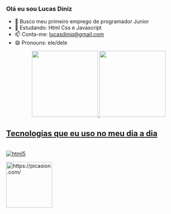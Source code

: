  ### Olá eu sou Lucas Diniz

- 🔭 Busco meu primeiro emprego de programador Junior
- 🌱 Estudando: Html Css e Javascript
- 📫 Conta-me: lucasdiniq@gmail.com
- 😄 Pronouns: ele/dele


<div align="center">
  <a href="https://github.com/rafaballerini">
  <img height="180em" src="https://github-readme-stats.vercel.app/api?username=lucasdinizq&show_icons=true&theme=tokyonight&include_all_commits=true&count_private=true"/>
  <img height="180em" src="https://github-readme-stats.vercel.app/api/top-langs/?username=lucasdinizq&layout=compact&langs_count=7&theme=tokyonight"/>
</div>
  
## Tecnologias que eu uso no meu dia a dia
  
  <div style="display: inline_block"></br>
  <img align="center" alt="html5" src=""
  </div>
 
 <a href="https://picasion.com/"><img src="https://i.picasion.com/pic92/2b90133197b1650a520ab8cc31b0e355.gif" width="125" height="125" border="0" alt="https://picasion.com/" /></a><br /><a href="https://picasion.com/"> 
